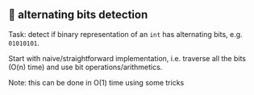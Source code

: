 ## :wrench: alternating bits detection

Task: detect if binary representation of an `int` has alternating bits,
e.g. `01010101`.

Start with naive/straightforward implementation, i.e. traverse all the bits
(O(n) time) and use bit operations/arithmetics.

Note: this can be done in O(1) time using some tricks
